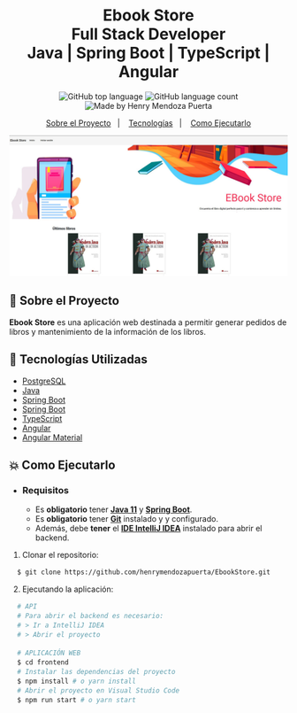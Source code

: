 <h1 align="center">
    <strong>Ebook Store</strong>    
    <br>Full Stack Developer<br/>
    Java | Spring Boot | TypeScript | Angular
</h1>

<p align="center">
    <img alt="GitHub top language" src="https://img.shields.io/github/languages/top/henrymendozapuerta/EbookStore?style=flat-square">
    <img alt="GitHub language count" src="https://img.shields.io/github/languages/count/henrymendozapuerta/EbookStore?style=flat-square">    
    <img alt="Made by Henry Mendoza Puerta" src="https://img.shields.io/badge/made%20by-henrymendozapuerta-%237519C1?style=flat-square"><br/>
</p>

<p align="center">
    <a href="#bookmark-sobre-el-proyecto">Sobre el Proyecto</a>&nbsp;&nbsp;&nbsp;|&nbsp;&nbsp;&nbsp;
    <a href="#rocket-tecnologías-utilizadas">Tecnologías</a>&nbsp;&nbsp;&nbsp;|&nbsp;&nbsp;&nbsp;
    <a href="#boom-como-ejecutarlo">Como Ejecutarlo</a>
</p>

<p align="center">
    <img alt="Diseño del proyecto" width="650px" src="./img/design.JPG" />
<p>

## :bookmark: Sobre el Proyecto

**Ebook Store** es una aplicación web destinada a permitir generar pedidos de libros y mantenimiento de la información de los libros.

## :rocket: Tecnologías Utilizadas

- [PostgreSQL](https://www.postgresql.org/)
- [Java](https://java.com/)
- [Spring Boot](https://spring.io/)
- [Spring Boot](https://spring.io/)
- [TypeScript](https://www.typescriptlang.org/)
- [Angular](https://angular.io/)
- [Angular Material](https://material.angular.io/)

## :boom: Como Ejecutarlo

- ### **Requisitos**

  - Es **obligatorio** tener **[Java 11](https://java.com/)** y **[Spring Boot](https://spring.io/)**.
  - Es **obligatorio** tener **[Git](https://git-scm.com/)** instalado y y configurado.
  - Además, debe **tener** el **[IDE IntelliJ IDEA](https://www.jetbrains.com/es-es/idea/)** instalado para abrir el backend.

1. Clonar el repositorio:

```sh
  $ git clone https://github.com/henrymendozapuerta/EbookStore.git
```

2. Ejecutando la aplicación:

```sh
  # API
  # Para abrir el backend es necesario:
  # > Ir a IntelliJ IDEA
  # > Abrir el proyecto

  # APLICACIÓN WEB
  $ cd frontend
  # Instalar las dependencias del proyecto
  $ npm install # o yarn install
  # Abrir el proyecto en Visual Studio Code
  $ npm run start # o yarn start
```
